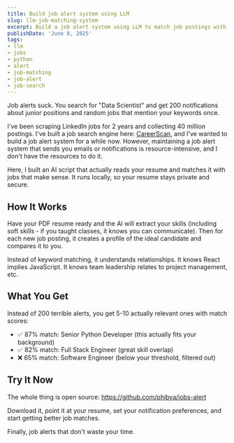 ```yaml
---
title: Build job alert system using LLM 
slug: llm-job-matching-system
excerpt: Build a job alert system using LLM to match job postings with resumes
publishDate: 'June 8, 2025'
tags:
- llm
- jobs
- python
- alert
- job-matching
- job-alert
- job-search
---
```


Job alerts suck. You search for "Data Scientist" and get 200 notifications about junior positions and random jobs that mention your keywords once.

I've been scraping LinkedIn jobs for 2 years and collecting 40 million postings. 
I've built a job search engine here: [CareerScan](https://careerscan.io), 
and I've wanted to build a job alert system for a while now.
However, maintaining a job alert system that sends you emails or notifications is resource-intensive, and I don't have the resources to do it.

Here, I built an AI script that actually reads your resume and matches it with jobs that make sense.
It runs locally, so your resume stays private and secure.

## How It Works

Have your PDF resume ready and the AI will extract your skills (including soft skills - if you taught classes, it knows you can communicate). Then for each new job posting, it creates a profile of the ideal candidate and compares it to you.

Instead of keyword matching, it understands relationships. It knows React implies JavaScript. It knows team leadership relates to project management, etc.

## What You Get

Instead of 200 terrible alerts, you get 5-10 actually relevant ones with match scores:

- ✅ 87% match: Senior Python Developer (this actually fits your background)
- ✅ 82% match: Full Stack Engineer (great skill overlap)  
- ❌ 65% match: Software Engineer (below your threshold, filtered out)

## Try It Now

The whole thing is open source: https://github.com/phibya/jobs-alert

Download it, point it at your resume, set your notification preferences, and start getting better job matches.

Finally, job alerts that don't waste your time.

